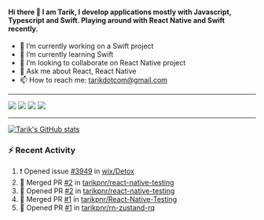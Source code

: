 #### Hi there 👋 I am Tarik, I develop applications mostly with Javascript, Typescript and Swift. Playing around with React Native and Swift recently.


- 🔭 I’m currently working on a Swift project
- 🌱 I’m currently learning Swift
- 👯 I’m looking to collaborate on React Native project
- 💬 Ask me about React, React Native
- 📫 How to reach me: tarikdotcom@gmail.com




---


<a target="_blank" href="https://www.linkedin.com/in/tarik-pinarci"><img src="https://img.shields.io/badge/-LinkedIn-0077B5?style=for-the-badge&logo=Linkedin&logoColor=white"></img></a>
<a target="_blank" href="mailto:tarikdotcom@gmail.com"><img src="https://img.shields.io/badge/-Gmail-D14836?style=for-the-badge&logo=Gmail&logoColor=white"></img></a>
<a target="_blank" href="https://medium.com/@tarikpnr"><img src="https://img.shields.io/badge/-Medium-12100E?style=for-the-badge&logo=Medium&logoColor=white"></img></a>
<a target="_blank" href="https://stackoverflow.com/users/9631529/tarik"><img src="https://img.shields.io/badge/-Stackoverflow-F48224?style=for-the-badge&logo=stack-overflow&logoColor=white"></img></a>

---

[![Tarik's GitHub stats](https://github-readme-stats-pi-sable.vercel.app/api?username=tarikpnr&show_icons=true&theme=radical)](https://github.com/tarikpnr/github-readme-stats)


### :zap: Recent Activity

<!--START_SECTION:activity-->
1. ❗️ Opened issue [#3949](https://github.com/wix/Detox/issues/3949) in [wix/Detox](https://github.com/wix/Detox)
2. 🎉 Merged PR [#2](https://github.com/tarikpnr/react-native-testing/pull/2) in [tarikpnr/react-native-testing](https://github.com/tarikpnr/react-native-testing)
3. 💪 Opened PR [#2](https://github.com/tarikpnr/react-native-testing/pull/2) in [tarikpnr/react-native-testing](https://github.com/tarikpnr/react-native-testing)
4. 🎉 Merged PR [#1](https://github.com/tarikpnr/React-Native-Testing/pull/1) in [tarikpnr/React-Native-Testing](https://github.com/tarikpnr/React-Native-Testing)
5. 💪 Opened PR [#1](https://github.com/tarikpnr/rn-zustand-rq/pull/1) in [tarikpnr/rn-zustand-rq](https://github.com/tarikpnr/rn-zustand-rq)
<!--END_SECTION:activity-->







